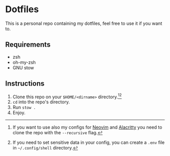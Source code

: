 # Dotfiles

This is a personal repo containing my dotfiles, feel free to use it if you want to.

## Requirements

- zsh
- oh-my-zsh
- GNU stow

## Instructions

1. Clone this repo on your ```$HOME/<dirname>``` directory.[^1][^2]
2. ```cd``` into the repo's directory.
3. Run ```stow .```
4. Enjoy.

[^1]: If you want to use also my configs for [Neovim]() and [Alacritty]() you need to clone the repo with the ```--recursive``` flag.
[^2]: If you need to set sensitive data in your config, you can create a ```.env``` file in ```~/.config/shell``` directory.
